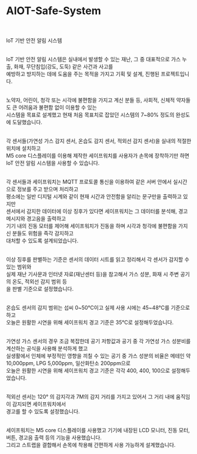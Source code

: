 # AIOT-Safe-System <br><br>

IoT 기반 안전 알림 시스템<br><br>

IoT 기반 안전 알림 시스템은 실내에서 발생할 수 있는 재난, 그 중 대표적으로 가스 누출, 화재, 무단침입(강도, 도둑) 같은 사건과 사고를<br>
예방하고 방지하는 데에 도움을 주는 목적을 가지고 기획 및 설계, 진행된 프로젝트입니다.<br><br>

노약자, 어린이, 청각 또는 시각에 불편함을 가지고 계신 분들 등, 사회적, 신체적 약자들도 큰 어려움과 불편함 없이 이용할 수 있는 <br>
시스템을 목표로 설계했고 현재 처음 목표치로 잡았던 시스템의 7~80% 정도의 완성도에 도달했습니다.<br><br>

각 센서들(가연성 가스 감지 센서, 온습도 감지 센서, 적외선 감지 센서)을 실내의 적절한 위치에 설치하고<br>
M5 core 디스플레이를 이용해 제작한 세이프워치를 사용자가 손목에 장착하기만 하면 IoT 안전 알림 시스템을 사용할 수 있습니다.<br><br>

각 센서들과 세이프워치는 MQTT 프로토콜 통신을 이용하여 같은 서버 안에서 실시간으로 정보를 주고 받으며 처리하고<br>
평소에는 일반 디지털 시계와 같이 현재 시간과 안전함을 알리는 문구만을 출력하고 있지만<br>
센서에서 감지한 데이터에 이상 징후가 있다면 세이프워치는 그 데이터를 분석해, 경고 메시지와 경고음을 출력하고<br>
기기 내의 진동 모터를 제어해 세이프워치가 진동을 하며 시각과 청각에 불편함을 가지신 분들도 위험을 즉각 감지하고<br>
대처할 수 있도록 설계되었습니다.<br><br>

이상 징후를 판별하는 기준은 센서의 데이터 시트를 읽고 정리해서 각 센서가 감지할 수 있는 범위와<br>
실제 재난 기사문과 인터넷 자료(재난센터 등)을 참고해서 가스 성분, 화재 시 주변 공기의 온도, 적외선 감지 범위 등<br>
을 판별 기준으로 설정했습니다.<br><br>

온습도 센서의 감지 범위는 섭씨 0~50℃이고 실제 사용 시에는 45~48℃를 기준으로 하고 <br>
오늘은 원활한 시연을 위해 세이프워치 경고 기준은 35℃로 설정해두었습니다.<br><br>

가연성 가스 센서의 경우 조금 복잡한데 공기 저항값과 공기 중 각 가연성 가스 성분비를 계산하는 공식을 사용해 분석하게 했고<br>
실생활에서 인체에 부정적인 영향을 끼칠 수 있는 공기 중 가스 성분의 비율은 메테인 약 10,000ppm, LPG 5,000ppm, 일산화탄소 200ppm으로<br>
오늘은 원활한 시연을 위해 세이프워치 경고 기준은 각각 400, 400, 100으로 설정해두었습니다.<br><br>

적외선 센서는 120° 의 감지각과 7M의 감지 거리를 가지고 있어서 그 거리 내에 움직임이 감지되면 세이프워치에서<br>
경고를 할 수 있도록 설정했습니다.<br><br>

세이프워치는 M5 core 디스플레이를 사용했고 기기에 내장된 LCD 모니터, 진동 모터, 버튼, 경고음 출력 등의 기능을 사용했습니다.<br>
그리고 스트랩을 결합해서 손목에 착용해 간편하게 사용 가능하게 설계했습니다.

